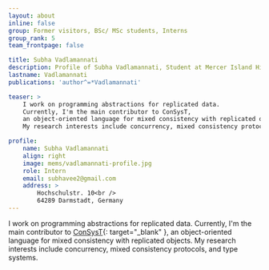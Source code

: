 ```yaml
---
layout: about
inline: false
group: Former visitors, BSc/ MSc students, Interns
group_rank: 5
team_frontpage: false

title: Subha Vadlamannati
description: Profile of Subha Vadlamannati, Student at Mercer Island High School.
lastname: Vadlamannati
publications: 'author^=*Vadlamannati'

teaser: >
    I work on programming abstractions for replicated data.
    Currently, I'm the main contributor to ConSysT,
    an object-oriented language for mixed consistency with replicated objects.
    My research interests include concurrency, mixed consistency protocols, and type systems.

profile:
    name: Subha Vadlamannati
    align: right
    image: mems/vadlamannati-profile.jpg
    role: Intern
    email: subhavee2@gmail.com
    address: >
        Hochschulstr. 10<br />
        64289 Darmstadt, Germany
---
```


I work on programming abstractions for replicated data.
Currently, I'm the main contributor to [ConSysT](https://consyst-project.github.io/){: target="_blank" },
an object-oriented language for mixed consistency with replicated objects.
My research interests include concurrency, mixed consistency protocols, and type systems.
